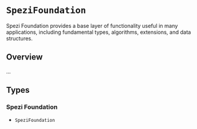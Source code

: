 # ``SpeziFoundation``

<!--
#
# This source file is part of the Stanford Spezi open-source project
#
# SPDX-FileCopyrightText: 2022 Stanford University and the project authors (see CONTRIBUTORS.md)
#
# SPDX-License-Identifier: MIT
#       
-->

Spezi Foundation provides a base layer of functionality useful in many applications, including fundamental types, algorithms, extensions, and data structures.

## Overview

...

## Types

### Spezi Foundation

- ``SpeziFoundation``
